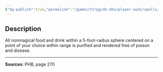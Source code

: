 ```yaml
---
{"dg-publish":true,"permalink":"/games/ttrpg/dn-d5e/player-aids/spells/level-1/purify-food-and-drink/","tags":["TTRPG/DND/5e","verbal","somatic","ritual","Spell"],"noteIcon":""}
---
```



## Description
All nonmagical food and drink within a 5-foot-radius sphere centered on a point of your choice within range is purified and rendered free of poison and disease.

---

**Sources:** PHB, page 270
